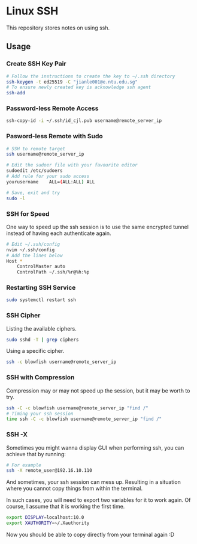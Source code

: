 # Linux SSH

This repository stores notes on using ssh.

## Usage

### Create SSH Key Pair

```bash
# Follow the instructions to create the key to ~/.ssh directory
ssh-keygen -t ed25519 -C "jianle001@e.ntu.edu.sg"
# To ensure newly created key is acknowledge ssh agent
ssh-add
```

### Password-less Remote Access

```bash
ssh-copy-id -i ~/.ssh/id_cjl.pub username@remote_server_ip
```

### Pasword-less Remote with Sudo

```bash
# SSH to remote target
ssh username@remote_server_ip
```

```bash
# Edit the sudoer file with your favourite editor
sudoedit /etc/sudoers
# Add rule for your sudo access
yourusername    ALL=(ALL:ALL) ALL
```

```bash
# Save, exit and try
sudo -l
```

### SSH for Speed

One way to speed up the ssh session is to use the same
encrypted tunnel instead of having each authenticate again.
```bash
# Edit ~/.ssh/config
nvim ~/.ssh/config
# Add the lines below
Host *
    ControlMaster auto 
    ControlPath ~/.ssh/%r@%h:%p
```

### Restarting SSH Service

```bash
sudo systemctl restart ssh
```

### SSH Cipher

Listing the available ciphers.
```bash
sudo sshd -T | grep ciphers
```

Using a specific cipher.
```bash
ssh -c blowfish username@remote_server_ip
```

### SSH with Compression

Compression may or may not speed up the session,
but it may be worth to try.
```bash
ssh -C -c blowfish username@remote_server_ip "find /"
# Timing your ssh session
time ssh -C -c blowfish username@remote_server_ip "find /"
```

### SSH -X

Sometimes you might wanna display GUI when performing ssh,
you can achieve that by running:

```bash
# For example
ssh -X remote_user@192.16.10.110
```

And sometimes, your ssh session can mess up. Resulting in a
situation where you cannot copy things from within the terminal.


In such cases, you will need to export two variables for it to work again.
Of course, I assume that it is working the first time.

```bash
export DISPLAY=localhost:10.0
export XAUTHORITY=~/.Xauthority
```

Now you should be able to copy directly from your terminal again :D
